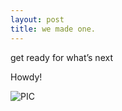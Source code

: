 ```yaml
---
layout: post
title: we made one. 
---
```


get ready for what’s next 


<div class="message">
  Howdy!
</div>


![PIC]()
